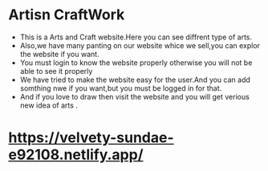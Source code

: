 # Artisn CraftWork
* This is a Arts and Craft website.Here you can see diffrent type of arts.
* Also,we have many panting on our website whice we sell,you can explor the website if you want.
* You must login to know the website properly otherwise you will not be able to see it properly
* We have tried to make the website easy for the user.And  you can add somthing nwe if you want,but you must be logged in for that.
* And if you love to draw then visit the website and you will get verious new idea of arts . 

# https://velvety-sundae-e92108.netlify.app/
